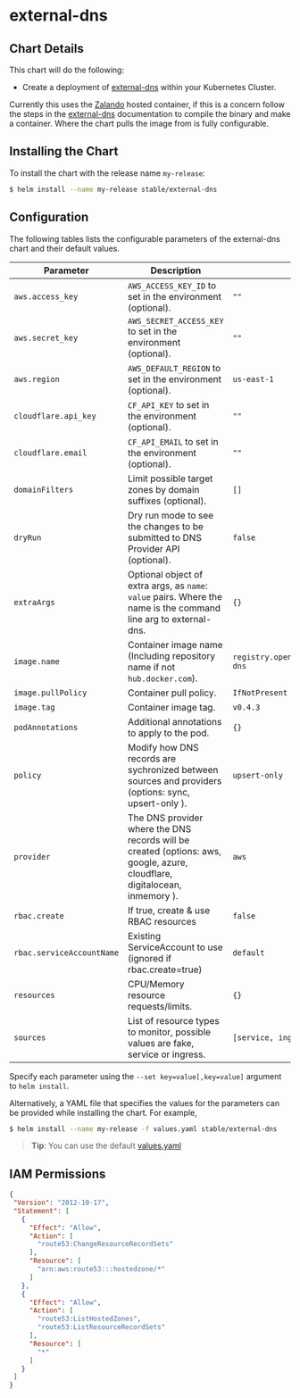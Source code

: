 # external-dns

## Chart Details

This chart will do the following:

* Create a deployment of [external-dns] within your Kubernetes Cluster.

Currently this uses the [Zalando] hosted container, if this is a concern follow the steps in the [external-dns] documentation to compile the binary and make a container. Where the chart pulls the image from is fully configurable.

## Installing the Chart

To install the chart with the release name `my-release`:

```bash
$ helm install --name my-release stable/external-dns
```

## Configuration

The following tables lists the configurable parameters of the external-dns chart and their default values.


| Parameter                 | Description                                                                                                                | Default                                            |
| ------------------------- | -------------------------------------------------------------------------------------------------------------------------- | -------------------------------------------------- |
| `aws.access_key`          | `AWS_ACCESS_KEY_ID` to set in the environment (optional).                                                                  | `""`                                               |
| `aws.secret_key`          | `AWS_SECRET_ACCESS_KEY` to set in the environment (optional).                                                              | `""`                                               |
| `aws.region`              | `AWS_DEFAULT_REGION` to set in the environment (optional).                                                                 | `us-east-1`                                        |
| `cloudflare.api_key`      | `CF_API_KEY` to set in the environment (optional).                                                                         | `""`                                               |
| `cloudflare.email`        | `CF_API_EMAIL` to set in the environment (optional).                                                                       | `""`                                               |
| `domainFilters`           | Limit possible target zones by domain suffixes (optional).                                                                 | `[]`                                               |
| `dryRun`                  | Dry run mode to see the changes to be submitted to DNS Provider API (optional).                                            | `false`                                            |
| `extraArgs`               | Optional object of extra args, as `name`: `value` pairs. Where the name is the command line arg to external-dns.           | `{}`                                               |
| `image.name`              | Container image name (Including repository name if not `hub.docker.com`).                                                  | `registry.opensource.zalan.do/teapot/external-dns` |
| `image.pullPolicy`        | Container pull policy.                                                                                                     | `IfNotPresent`                                     |
| `image.tag`               | Container image tag.                                                                                                       | `v0.4.3`                                           |
| `podAnnotations`          | Additional annotations to apply to the pod.                                                                                | `{}`                                               |
| `policy`                  | Modify how DNS records are sychronized between sources and providers (options: sync, upsert-only ).                        | `upsert-only`                                      |
| `provider`                | The DNS provider where the DNS records will be created (options: aws, google, azure, cloudflare, digitalocean, inmemory ). | `aws`                                              |
| `rbac.create`             | If true, create & use RBAC resources                                                                                       | `false`                                            |
| `rbac.serviceAccountName` | Existing ServiceAccount to use (ignored if rbac.create=true)                                                               | `default`                                          |
| `resources`               | CPU/Memory resource requests/limits.                                                                                       | `{}`                                               |
| `sources`                 | List of resource types to monitor, possible values are fake, service or ingress.                                           | `[service, ingress]`                               |


Specify each parameter using the `--set key=value[,key=value]` argument to `helm install`.

Alternatively, a YAML file that specifies the values for the parameters can be provided while installing the chart. For example,

```bash
$ helm install --name my-release -f values.yaml stable/external-dns
```

> **Tip**: You can use the default [values.yaml](values.yaml)

## IAM Permissions

```json
{
 "Version": "2012-10-17",
 "Statement": [
   {
     "Effect": "Allow",
     "Action": [
       "route53:ChangeResourceRecordSets"
     ],
     "Resource": [
       "arn:aws:route53:::hostedzone/*"
     ]
   },
   {
     "Effect": "Allow",
     "Action": [
       "route53:ListHostedZones",
       "route53:ListResourceRecordSets"
     ],
     "Resource": [
       "*"
     ]
   }
 ]
}
```

[external-dns]: https://github.com/kubernetes-incubator/external-dns
[Zalando]: https://zalando.github.io/
[getting-started]: https://github.com/kubernetes-incubator/external-dns/blob/master/README.md#getting-started
